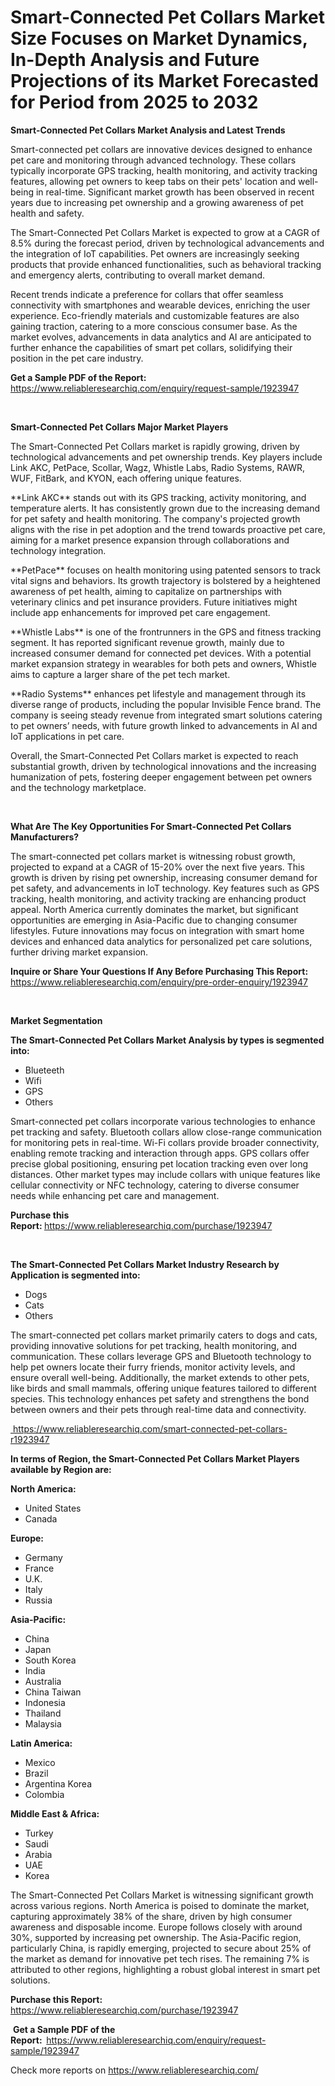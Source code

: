 <p><h1>Smart-Connected Pet Collars Market Size Focuses on Market Dynamics, In-Depth Analysis and Future Projections of its Market Forecasted for Period from 2025 to 2032</h1></p><p><strong>Smart-Connected Pet Collars Market Analysis and Latest Trends</strong></p>
<p><p>Smart-connected pet collars are innovative devices designed to enhance pet care and monitoring through advanced technology. These collars typically incorporate GPS tracking, health monitoring, and activity tracking features, allowing pet owners to keep tabs on their pets' location and well-being in real-time. Significant market growth has been observed in recent years due to increasing pet ownership and a growing awareness of pet health and safety.</p><p>The Smart-Connected Pet Collars Market is expected to grow at a CAGR of 8.5% during the forecast period, driven by technological advancements and the integration of IoT capabilities. Pet owners are increasingly seeking products that provide enhanced functionalities, such as behavioral tracking and emergency alerts, contributing to overall market demand. </p><p>Recent trends indicate a preference for collars that offer seamless connectivity with smartphones and wearable devices, enriching the user experience. Eco-friendly materials and customizable features are also gaining traction, catering to a more conscious consumer base. As the market evolves, advancements in data analytics and AI are anticipated to further enhance the capabilities of smart pet collars, solidifying their position in the pet care industry.</p></p>
<p><strong>Get a Sample PDF of the Report:&nbsp;</strong> <a href="https://www.reliableresearchiq.com/enquiry/request-sample/1923947?utm_campaign=1837&utm_medium=2&utm_source=Github&utm_content=ia&utm_term=14012025&utm_id=smart-connected-pet-collars">https://www.reliableresearchiq.com/enquiry/request-sample/1923947</a></p>
<p>&nbsp;</p>
<p><strong>Smart-Connected Pet Collars Major Market Players</strong></p>
<p><p>The Smart-Connected Pet Collars market is rapidly growing, driven by technological advancements and pet ownership trends. Key players include Link AKC, PetPace, Scollar, Wagz, Whistle Labs, Radio Systems, RAWR, WUF, FitBark, and KYON, each offering unique features.</p><p>**Link AKC** stands out with its GPS tracking, activity monitoring, and temperature alerts. It has consistently grown due to the increasing demand for pet safety and health monitoring. The company's projected growth aligns with the rise in pet adoption and the trend towards proactive pet care, aiming for a market presence expansion through collaborations and technology integration.</p><p>**PetPace** focuses on health monitoring using patented sensors to track vital signs and behaviors. Its growth trajectory is bolstered by a heightened awareness of pet health, aiming to capitalize on partnerships with veterinary clinics and pet insurance providers. Future initiatives might include app enhancements for improved pet care engagement.</p><p>**Whistle Labs** is one of the frontrunners in the GPS and fitness tracking segment. It has reported significant revenue growth, mainly due to increased consumer demand for connected pet devices. With a potential market expansion strategy in wearables for both pets and owners, Whistle aims to capture a larger share of the pet tech market.</p><p>**Radio Systems** enhances pet lifestyle and management through its diverse range of products, including the popular Invisible Fence brand. The company is seeing steady revenue from integrated smart solutions catering to pet owners’ needs, with future growth linked to advancements in AI and IoT applications in pet care.</p><p>Overall, the Smart-Connected Pet Collars market is expected to reach substantial growth, driven by technological innovations and the increasing humanization of pets, fostering deeper engagement between pet owners and the technology marketplace.</p></p>
<p>&nbsp;</p>
<p><strong>What Are The Key Opportunities For Smart-Connected Pet Collars Manufacturers?</strong></p>
<p><p>The smart-connected pet collars market is witnessing robust growth, projected to expand at a CAGR of 15-20% over the next five years. This growth is driven by rising pet ownership, increasing consumer demand for pet safety, and advancements in IoT technology. Key features such as GPS tracking, health monitoring, and activity tracking are enhancing product appeal. North America currently dominates the market, but significant opportunities are emerging in Asia-Pacific due to changing consumer lifestyles. Future innovations may focus on integration with smart home devices and enhanced data analytics for personalized pet care solutions, further driving market expansion.</p></p>
<p><strong>Inquire or Share Your Questions If Any Before Purchasing This Report:</strong> <a href="https://www.reliableresearchiq.com/enquiry/pre-order-enquiry/1923947?utm_campaign=1837&utm_medium=2&utm_source=Github&utm_content=ia&utm_term=14012025&utm_id=smart-connected-pet-collars">https://www.reliableresearchiq.com/enquiry/pre-order-enquiry/1923947</a></p>
<p>&nbsp;</p>
<p><strong>Market Segmentation</strong></p>
<p><strong>The Smart-Connected Pet Collars Market Analysis by types is segmented into:</strong></p>
<p><ul><li>Blueteeth</li><li>Wifi</li><li>GPS</li><li>Others</li></ul></p>
<p><p>Smart-connected pet collars incorporate various technologies to enhance pet tracking and safety. Bluetooth collars allow close-range communication for monitoring pets in real-time. Wi-Fi collars provide broader connectivity, enabling remote tracking and interaction through apps. GPS collars offer precise global positioning, ensuring pet location tracking even over long distances. Other market types may include collars with unique features like cellular connectivity or NFC technology, catering to diverse consumer needs while enhancing pet care and management.</p></p>
<p><strong>Purchase this Report:&nbsp;</strong><a href="https://www.reliableresearchiq.com/purchase/1923947?utm_campaign=1837&utm_medium=2&utm_source=Github&utm_content=ia&utm_term=14012025&utm_id=smart-connected-pet-collars">https://www.reliableresearchiq.com/purchase/1923947</a></p>
<p>&nbsp;</p>
<p><strong>The Smart-Connected Pet Collars Market Industry Research by Application is segmented into:</strong></p>
<p><ul><li>Dogs</li><li>Cats</li><li>Others</li></ul></p>
<p><p>The smart-connected pet collars market primarily caters to dogs and cats, providing innovative solutions for pet tracking, health monitoring, and communication. These collars leverage GPS and Bluetooth technology to help pet owners locate their furry friends, monitor activity levels, and ensure overall well-being. Additionally, the market extends to other pets, like birds and small mammals, offering unique features tailored to different species. This technology enhances pet safety and strengthens the bond between owners and their pets through real-time data and connectivity.</p></p>
<p><a href="https://www.reliableresearchiq.com/smart-connected-pet-collars-r1923947?utm_campaign=1837&utm_medium=2&utm_source=Github&utm_content=ia&utm_term=14012025&utm_id=smart-connected-pet-collars">&nbsp;https://www.reliableresearchiq.com/smart-connected-pet-collars-r1923947</a></p>
<p><strong>In terms of Region, the Smart-Connected Pet Collars Market Players available by Region are:</strong></p>
<p>
    <p> <strong> North America: </strong>
        <ul>
            <li>United States</li>
            <li>Canada</li>
        </ul>
        </p> 
    <p> <strong> Europe: </strong>
        <ul>
            <li>Germany</li>
            <li>France</li>
            <li>U.K.</li>
            <li>Italy</li>
            <li>Russia</li>
        </ul>
        </p> 
    <p> <strong> Asia-Pacific: </strong>
        <ul>
            <li>China</li>
            <li>Japan</li>
            <li>South Korea</li>
            <li>India</li>
            <li>Australia</li>
            <li>China Taiwan</li>
            <li>Indonesia</li>
            <li>Thailand</li>
            <li>Malaysia</li>
        </ul>
        </p> 
    <p> <strong> Latin America: </strong>
        <ul>
            <li>Mexico</li>
            <li>Brazil</li>
            <li>Argentina Korea</li>
            <li>Colombia</li>
        </ul>
        </p> 
    <p> <strong> Middle East & Africa: </strong>
        <ul>
            <li>Turkey</li>
            <li>Saudi</li>
            <li>Arabia</li>
            <li>UAE</li>
            <li>Korea</li>
        </ul>
    </p>
    </p>
<p><p>The Smart-Connected Pet Collars Market is witnessing significant growth across various regions. North America is poised to dominate the market, capturing approximately 38% of the share, driven by high consumer awareness and disposable income. Europe follows closely with around 30%, supported by increasing pet ownership. The Asia-Pacific region, particularly China, is rapidly emerging, projected to secure about 25% of the market as demand for innovative pet tech rises. The remaining 7% is attributed to other regions, highlighting a robust global interest in smart pet solutions.</p></p>
<p><strong>Purchase this Report: </strong><a href="https://www.reliableresearchiq.com/purchase/1923947?utm_campaign=1837&utm_medium=2&utm_source=Github&utm_content=ia&utm_term=14012025&utm_id=smart-connected-pet-collars">https://www.reliableresearchiq.com/purchase/1923947</a></p>
<p>&nbsp;<strong>Get a Sample PDF of the Report:&nbsp;&nbsp;</strong><a href="https://www.reliableresearchiq.com/enquiry/request-sample/1923947?utm_campaign=1837&utm_medium=2&utm_source=Github&utm_content=ia&utm_term=14012025&utm_id=smart-connected-pet-collars">https://www.reliableresearchiq.com/enquiry/request-sample/1923947</a></p>
<p><strong></strong></p>
<p>Check more reports on <a href="https://www.reliableresearchiq.com/?utm_campaign=1837&utm_medium=2&utm_source=Github&utm_content=ia&utm_term=14012025&utm_id=smart-connected-pet-collars">https://www.reliableresearchiq.com/</a></p>
